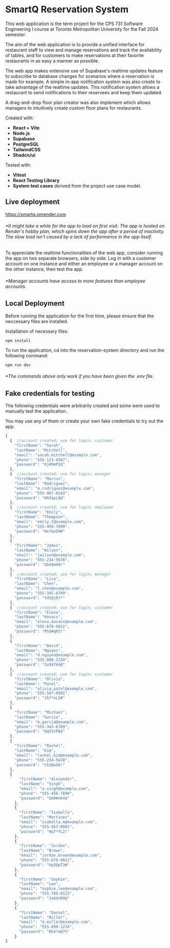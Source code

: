 # SmartQ Reservation System

This web application is the term project for the CPS 731 Software Engineering I course at Toronto Metropolitan University for the Fall 2024 semester.

The aim of the web application is to provide a unified interface for restaurant staff to view and manage reservations and track the availability of tables, and for customers to make reservations at their favorite restaurants in as easy a manner as possible.

The web app makes extensive use of Supabase's realtime updates feature to subscribe to database changes for scenarios where a reservation is made for example. A simple in-app notification system was also create to take advantage of the realtime updates. This notification system allows a restaurant to send notifications to their reservees and keep them updated.

A drag-and-drop floor plan creator was also implement which allows managers to intuitively create custom floor plans for restaurants.

Created with: 
- **React + Vite**
- **Node.js**
- **Supabase**
- **PostgreSQL**
- **TailwindCSS**
- **Shadcn/ui**
  
Tested with: 
- **Vitest**
- **React Testing Library**
- **System test cases** derived from the project use case model.


Live deployment
---
https://smartq.onrender.com

###### *It might take a while for the app to load on first visit. The app is hosted on Render's hobby plan, which spins down the app after a period of inactivity. The slow load isn't caused by a lack of performance in the app itself.

To appreciate the realtime functionalities of the web app, consider running the app on two separate browsers, side by side. Log in with a customer account on one instance and either an employee or a manager account on the other instance, then test the app. 

###### *Manager accounts have access to more features than employee accounts.

Local Deployment
---
Before running the application for the first time, please ensure that the neccessary files are installed.


Installation of necessary files: 
```
npm install 
```

To run the application, cd into the reservation-system directory and run the following command: 
```
npm run dev
```

###### *The commands above only work if you have been given the .env file.

Fake credentials for testing
---
The following credentials were arbitrarily created and some were used to manually test the application. 


You may use any of them or create your own fake credentials to try out the app.

```javascript
[
  {  //account created; use for login; customer
    "firstName": "Sarah",
    "lastName": "Mitchell",
    "email": "sarah.mitchell@example.com",
    "phone": "555-123-4567",
    "password": "Kj#9mP2$"
  },
  {  //account created; use for login; manager
    "firstName": "Marcus",
    "lastName": "Rodriguez",
    "email": "m.rodriguez@example.com",
    "phone": "555-987-6543",
    "password": "Nh5$pL8@"
  },
  {  //account created; use for login; employee
    "firstName": "Emily",
    "lastName": "Thompson",
    "email": "emily.t@example.com",
    "phone": "555-456-7890",
    "password": "Wx7&nD9#"
  },
  {
    "firstName": "James",
    "lastName": "Wilson",
    "email": "jwilson@example.com",
    "phone": "555-234-5678",
    "password": "Qb4$mH9!"
  },
  {  //account created; use for login; manager
    "firstName": "Lisa",
    "lastName": "Chen",
    "email": "l.chen@example.com",
    "phone": "555-345-6789",
    "password": "Yd5@jR7*"
  },
  {  //account created; use for login; customer
    "firstName": "Elena",
    "lastName": "Kovacs",
    "email": "elena.kovacs@example.com",
    "phone": "555-678-9012",
    "password": "Rt6#qM3!"
  },
  {
    "firstName": "David",
    "lastName": "Nguyen",
    "email": "d.nguyen@example.com",
    "phone": "555-890-1234",
    "password": "Zx9$fK4@"
  },
  {  //account created; use for login; customer
    "firstName": "Olivia",
    "lastName": "Patel",
    "email": "olivia.patel@example.com",
    "phone": "555-567-8901",
    "password": "Jh7*nL2#"
  },
  {
    "firstName": "Michael",
    "lastName": "Garcia",
    "email": "m.garcia@example.com",
    "phone": "555-345-6789",
    "password": "Bq5%tP8$"
  },
  {
    "firstName": "Rachel",
    "lastName": "Kim",
    "email": "rachel.kim@example.com",
    "phone": "555-234-5678",
    "password": "Ck3@wS6!"
  },
  {
      "firstName": "Alexander",
      "lastName": "Singh",
      "email": "a.singh@example.com",
      "phone": "555-456-7890",
      "password": "Gm9#nK4$"
    },
    {
      "firstName": "Isabella",
      "lastName": "Martinez",
      "email": "isabella.m@example.com",
      "phone": "555-567-8901",
      "password": "Wq7*fL2!"
    },
    {
      "firstName": "Jordan",
      "lastName": "Brown",
      "email": "jordan.brown@example.com",
      "phone": "555-678-9012",
      "password": "Hy5@pT3#"
    },
    {
      "firstName": "Sophie",
      "lastName": "Lee",
      "email": "sophie.lee@example.com",
      "phone": "555-789-0123",
      "password": "Jx6$nR9@"
    },
    {
      "firstName": "Daniel",
      "lastName": "Miller",
      "email": "d.miller@example.com",
      "phone": "555-890-1234",
      "password": "Bk4!mQ7%"
    }
]

```
